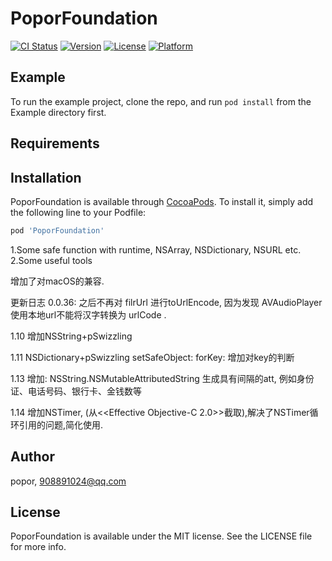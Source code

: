 # PoporFoundation

[![CI Status](https://img.shields.io/travis/popor/PoporFoundation.svg?style=flat)](https://travis-ci.org/popor/PoporFoundation)
[![Version](https://img.shields.io/cocoapods/v/PoporFoundation.svg?style=flat)](https://cocoapods.org/pods/PoporFoundation)
[![License](https://img.shields.io/cocoapods/l/PoporFoundation.svg?style=flat)](https://cocoapods.org/pods/PoporFoundation)
[![Platform](https://img.shields.io/cocoapods/p/PoporFoundation.svg?style=flat)](https://cocoapods.org/pods/PoporFoundation)

## Example

To run the example project, clone the repo, and run `pod install` from the Example directory first.

## Requirements

## Installation

PoporFoundation is available through [CocoaPods](https://cocoapods.org). To install
it, simply add the following line to your Podfile:

```ruby
pod 'PoporFoundation'
```
1.Some safe function with runtime, NSArray, NSDictionary, NSURL etc. 
2.Some useful tools

增加了对macOS的兼容.

更新日志
0.0.36: 之后不再对 filrUrl 进行toUrlEncode, 因为发现 AVAudioPlayer 使用本地url不能将汉字转换为 urlCode .

1.10
增加NSString+pSwizzling

1.11
NSDictionary+pSwizzling setSafeObject: forKey: 增加对key的判断

1.13
增加:  NSString.NSMutableAttributedString 生成具有间隔的att, 例如身份证、电话号码、银行卡、金钱数等

1.14
增加NSTimer, (从<<Effective Objective-C 2.0>>截取),解决了NSTimer循环引用的问题,简化使用.

## Author

popor, 908891024@qq.com

## License

PoporFoundation is available under the MIT license. See the LICENSE file for more info.
